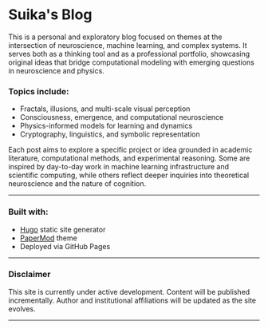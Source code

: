 # Suika's Blog

This is a personal and exploratory blog focused on themes at the intersection of neuroscience, machine learning, and complex systems. It serves both as a thinking tool and as a professional portfolio, showcasing original ideas that bridge computational modeling with emerging questions in neuroscience and physics.

### Topics include:
- Fractals, illusions, and multi-scale visual perception
- Consciousness, emergence, and computational neuroscience
- Physics-informed models for learning and dynamics
- Cryptography, linguistics, and symbolic representation

Each post aims to explore a specific project or idea grounded in academic literature, computational methods, and experimental reasoning. Some are inspired by day-to-day work in machine learning infrastructure and scientific computing, while others reflect deeper inquiries into theoretical neuroscience and the nature of cognition.

---

### Built with:
- [Hugo](https://gohugo.io/) static site generator
- [PaperMod](https://github.com/adityatelange/hugo-PaperMod) theme
- Deployed via GitHub Pages

---

### Disclaimer
This site is currently under active development. Content will be published incrementally. Author and institutional affiliations will be updated as the site evolves.

---
